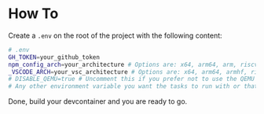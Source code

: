 # How To

Create a `.env` on the root of the project with the following content:

```bash
# .env
GH_TOKEN=your_github_token
npm_config_arch=your_architecture # Options are: x64, arm64, arm, riscv64, loong64, ppc64, and s390x
_VSCODE_ARCH=your_vsc_architecture # Options are: x64, arm64, armhf, riscv64, loong64, ppc64le, and s390x
# DISABLE_QEMU=true # Uncomment this if you prefer not to use the QEMU step in postinstall.js
# Any other environment variable you want the tasks to run with or that set the build environment to your desired output architecture
```

Done, build your devcontainer and you are ready to go.
